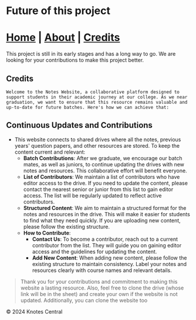 # Future of this project

# [Home](./index.md) | [About](./about.md) | [Credits](./credits.md)

This project is still in its early stages and has a long way to go. We are looking for your contributions to make this project better.

## Credits

`Welcome to the Notes Website, a collaborative platform designed to support students in their academic journey at our college. As we near graduation, we want to ensure that this resource remains valuable and up-to-date for future batches. Here's how we can achieve that:`

## Continuous Updates and Contributions

- This website connects to shared drives where all the notes, previous years' question papers, and other resources are stored. To keep the content current and relevant:
  - **Batch Contributions**: After we graduate, we encourage our batch mates, as well as juniors, to continue updating the drives with new notes and resources. This collaborative effort will benefit everyone.
  - **List of Contributors**: We maintain a list of contributors who have editor access to the drive. If you need to update the content, please contact the nearest senior or junior from this list to gain editor access. The list will be regularly updated to reflect active contributors.
  - **Structured Content**: We aim to maintain a structured format for the notes and resources in the drive. This will make it easier for students to find what they need quickly. If you are uploading new content, please follow the existing structure.
  - **How to Contribute**:
    - **Contact Us**: To become a contributor, reach out to a current contributor from the list. They will guide you on gaining editor access and the guidelines for updating the content.
    - **Add New Content**: When adding new content, please follow the existing structure to maintain consistency. Label your notes and resources clearly with course names and relevant details.

> Thank you for your contributions and commitment to making this website a lasting resource. Also, feel free to clone the drive (whose link will be in the sheet) and create your own if the website is not updated. Additionally, you can clone the website too

&copy; 2024 Knotes Central
